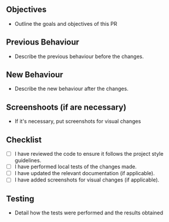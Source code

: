 ## Objectives
- Outline the goals and objectives of this PR
  
## Previous Behaviour
- Describe the previous behaviour before the changes.
  
## New Behaviour
- Describe the new behaviour after the changes.
  
## Screenshoots (if are necessary)
- If it's necessary, put screenshots for visual changes
 
## Checklist
- [ ] I have reviewed the code to ensure it follows the project style guidelines.
- [ ] I have performed local tests of the changes made.
- [ ] I have updated the relevant documentation (if applicable).
- [ ] I have added screenshots for visual changes (if applicable).

## Testing
- Detail how the tests were performed and the results obtained
